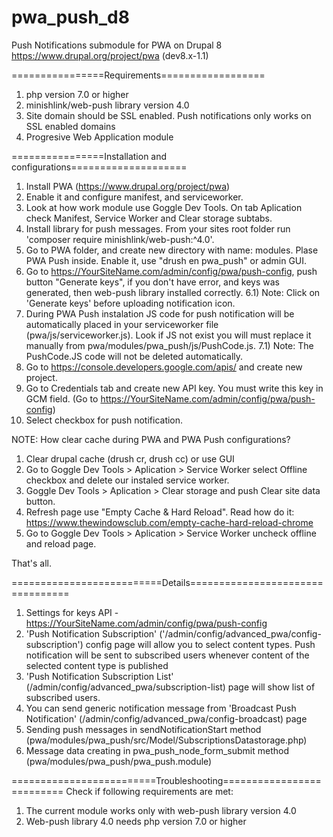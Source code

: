 # pwa_push_d8
Push Notifications submodule for PWA on Drupal 8
https://www.drupal.org/project/pwa (dev8.x-1.1) 

================Requirements==================
1) php version 7.0 or higher
2) minishlink/web-push library version 4.0
3) Site domain should be SSL enabled. Push notifications only works 
on SSL enabled domains
4) Progresive Web Application module

================Installation and configurations====================
1) Install PWA (https://www.drupal.org/project/pwa)
2) Enable it and configure manifest, and serviceworker.
3) Look at how work module use Goggle Dev Tools. On tab Aplication check Manifest, Service Worker and Clear storage subtabs.
4) Install library for push messages. From your sites root folder run 'composer require minishlink/web-push:^4.0'.
5) Go to PWA folder, and create new directory with name: modules. Plase PWA Push inside. Enable it, use "drush en pwa_push" or admin GUI.
6) Go to https://YourSiteName.com/admin/config/pwa/push-config, push button "Generate keys", if you don't have error, and keys was generated, then web-push library installed correctly. 
6.1) Note: Click on 'Generate keys' before uploading notification icon.
7) During PWA Push instalation JS code for push notification will be automatically placed in your serviceworker file (pwa/js/serviceworker.js). Look if JS not exist you will must replace it manually from pwa/modules/pwa_push/js/PushCode.js.
7.1) Note: The PushCode.JS code will not be deleted automatically.
8) Go to https://console.developers.google.com/apis/ and create new project.
9) Go to Credentials tab and create new API key. You must write this key in GCM field. (Go to https://YourSiteName.com/admin/config/pwa/push-config)
10) Select checkbox for push notification.

NOTE: How clear cache during PWA and PWA Push configurations?
1) Clear drupal cache (drush cr, drush cc) or use GUI
2) Go to Goggle Dev Tools > Aplication > Service Worker select
Offline checkbox and delete our instaled service worker.
3) Goggle Dev Tools > Aplication > Clear storage and push
Clear site data button.
4) Refresh page use "Empty Cache & Hard Reload". Read how do it:
https://www.thewindowsclub.com/empty-cache-hard-reload-chrome
5) Go to Goggle Dev Tools > Aplication > Service Worker uncheck
offline and reload page.

That's all.

==========================Details=================================
1) Settings for keys API - https://YourSiteName.com/admin/config/pwa/push-config
2) 'Push Notification Subscription' ('/admin/config/advanced_pwa/config-subscription') config page will allow you to select content types. Push notification will be sent to subscribed users whenever content of the selected content type is published
3) 'Push Notification Subscription List' (/admin/config/advanced_pwa/subscription-list) page will show list of subscribed users.
4) You can send generic notification message from 'Broadcast Push Notification' (/admin/config/advanced_pwa/config-broadcast) page
5) Sending push messages in sendNotificationStart method (pwa/modules/pwa_push/src/Model/SubscriptionsDatastorage.php) 
6) Message data creating in pwa_push_node_form_submit method (pwa/modules/pwa_push/pwa_push.module) 


=========================Troubleshooting==========================
Check if following requirements are met:
1) The current module works only with web-push library version 4.0
2) Web-push library 4.0 needs php version 7.0 or higher



